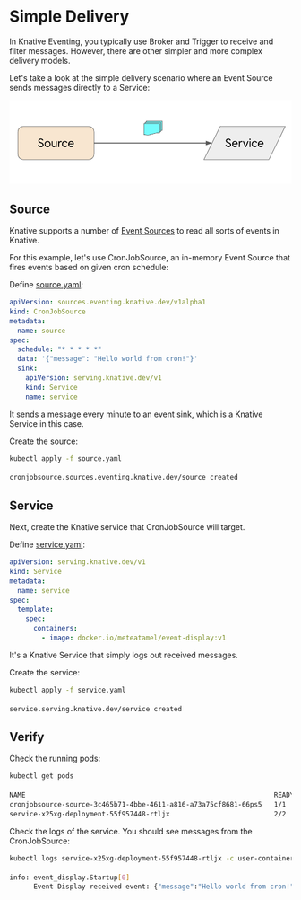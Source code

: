 # Simple Delivery

In Knative Eventing, you typically use Broker and Trigger to receive and filter messages. However, there are other simpler and more complex delivery models.

Let's take a look at the simple delivery scenario where an Event Source sends messages directly to a Service:

![Simple Delivery](./images/simple-delivery.png)

## Source

Knative supports a number of [Event Sources](https://knative.dev/docs/eventing/sources) to read all sorts of events in Knative.

For this example, let's use CronJobSource, an in-memory Event Source that fires events based on given cron schedule:

Define [source.yaml](../eventing/simple/source.yaml):

```yaml
apiVersion: sources.eventing.knative.dev/v1alpha1
kind: CronJobSource
metadata:
  name: source
spec:
  schedule: "* * * * *"
  data: '{"message": "Hello world from cron!"}'
  sink:
    apiVersion: serving.knative.dev/v1
    kind: Service
    name: service
```

It sends a message every minute to an event sink, which is a Knative Service in this case.

Create the source:

```bash
kubectl apply -f source.yaml

cronjobsource.sources.eventing.knative.dev/source created
```

## Service

Next, create the Knative service that CronJobSource will target.

Define [service.yaml](../eventing/simple/service.yaml):

```yaml
apiVersion: serving.knative.dev/v1
kind: Service
metadata:
  name: service
spec:
  template:
    spec:
      containers:
        - image: docker.io/meteatamel/event-display:v1
```

It's a Knative Service that simply logs out received messages.

Create the service:

```bash
kubectl apply -f service.yaml

service.serving.knative.dev/service created
```

## Verify

Check the running pods:

```bash
kubectl get pods

NAME                                                              READY STATUS    RESTARTS   AGE
cronjobsource-source-3c465b71-4bbe-4611-a816-a73a75cf8681-66ps5   1/1     Running   0          2m54s
service-x25xg-deployment-55f957448-rtljx                          2/2     Running   0          2m57s
```

Check the logs of the service. You should see messages from the CronJobSource:

```bash
kubectl logs service-x25xg-deployment-55f957448-rtljx -c user-container

info: event_display.Startup[0]
      Event Display received event: {"message":"Hello world from cron!"}
```
